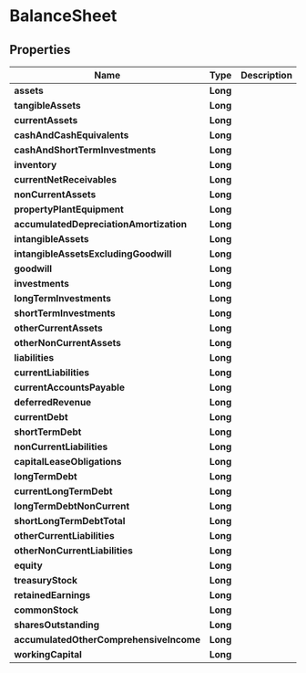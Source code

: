 # BalanceSheet

## Properties
Name | Type | Description | Notes
------------ | ------------- | ------------- | -------------
**assets** | **Long** |  |  [optional]
**tangibleAssets** | **Long** |  |  [optional]
**currentAssets** | **Long** |  |  [optional]
**cashAndCashEquivalents** | **Long** |  |  [optional]
**cashAndShortTermInvestments** | **Long** |  |  [optional]
**inventory** | **Long** |  |  [optional]
**currentNetReceivables** | **Long** |  |  [optional]
**nonCurrentAssets** | **Long** |  |  [optional]
**propertyPlantEquipment** | **Long** |  |  [optional]
**accumulatedDepreciationAmortization** | **Long** |  |  [optional]
**intangibleAssets** | **Long** |  |  [optional]
**intangibleAssetsExcludingGoodwill** | **Long** |  |  [optional]
**goodwill** | **Long** |  |  [optional]
**investments** | **Long** |  |  [optional]
**longTermInvestments** | **Long** |  |  [optional]
**shortTermInvestments** | **Long** |  |  [optional]
**otherCurrentAssets** | **Long** |  |  [optional]
**otherNonCurrentAssets** | **Long** |  |  [optional]
**liabilities** | **Long** |  |  [optional]
**currentLiabilities** | **Long** |  |  [optional]
**currentAccountsPayable** | **Long** |  |  [optional]
**deferredRevenue** | **Long** |  |  [optional]
**currentDebt** | **Long** |  |  [optional]
**shortTermDebt** | **Long** |  |  [optional]
**nonCurrentLiabilities** | **Long** |  |  [optional]
**capitalLeaseObligations** | **Long** |  |  [optional]
**longTermDebt** | **Long** |  |  [optional]
**currentLongTermDebt** | **Long** |  |  [optional]
**longTermDebtNonCurrent** | **Long** |  |  [optional]
**shortLongTermDebtTotal** | **Long** |  |  [optional]
**otherCurrentLiabilities** | **Long** |  |  [optional]
**otherNonCurrentLiabilities** | **Long** |  |  [optional]
**equity** | **Long** |  |  [optional]
**treasuryStock** | **Long** |  |  [optional]
**retainedEarnings** | **Long** |  |  [optional]
**commonStock** | **Long** |  |  [optional]
**sharesOutstanding** | **Long** |  |  [optional]
**accumulatedOtherComprehensiveIncome** | **Long** |  |  [optional]
**workingCapital** | **Long** |  |  [optional]
